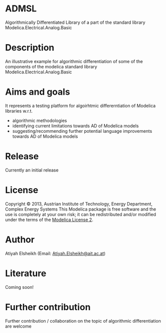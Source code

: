 ﻿ADMSL
======================

Algorithmically Differentiated Library of a part of the standard library Modelica.Electrical.Analog.Basic 


Description
=========== 

An illustrative example for algorithmic differentiation of some of the components of the modelica standard 
library Modelica.Electrical.Analog.Basic 


Aims and goals
==============

It represents a testing platform for algoirhtmic differerntiation of Modelica libraries w.r.t.
  * algorithmic methodologies 
  * identifying current limitations towards AD of Modelica models  
  * suggesting/recommending further potential language improvements towards AD of Modelica models   


Release
======= 

Currently an initial release 


License
=======

Copyright © 2013, Austrian Institute of Technology, Energy Department, Complex Energy Systems
This Modelica package is free software and the use is completely at your own risk;
it can be redistributed and/or modified under the terms of the [Modelica License 2](https://modelica.org/licenses/ModelicaLicense2).


Author 
======

Atiyah Elsheikh (Email: Atiyah.Elsheikh@ait.ac.at)  


Literature
==========

Coming soon!


Further contribution
====================

Further contribution / collaboration on the topic of algorithmic differentiation are welcome   